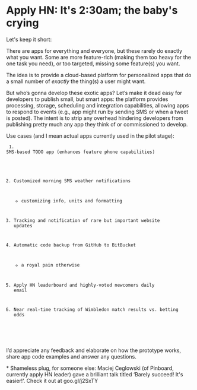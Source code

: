 # Apply HN: It's 2:30am; the baby's crying

Let&#x27;s keep it short:<p>There are apps for everything and everyone, but these rarely do exactly what you want. 
Some are more feature-rich (making them too heavy for the one task you need), or too targeted, missing some feature(s) you want.<p>The idea is to provide a cloud-based platform for personalized apps that do a small number of <i>exactly</i> the thing(s) a user might want.<p>But who’s gonna develop these exotic apps?
Let’s make it dead easy for developers to publish small, but smart apps: the platform provides processing, storage, scheduling and integration capabilities, allowing apps to respond to events (e.g., app might run by sending SMS or when a tweet is posted). 
The intent is to strip any overhead hindering developers from publishing pretty much any app they think of or commissioned to develop.<p>Use cases (and I mean actual apps currently used in the pilot stage):<p><pre><code>   1. SMS-based TODO app (enhances feature phone capabilities)

   2. Customized morning SMS weather notifications 
      * customizing info, units and formatting

   3. Tracking and notification of rare but important website updates

   4. Automatic code backup from GitHub to BitBucket 
      * a royal pain otherwise

   5. Apply HN leaderboard and highly-voted newcomers daily email

   6. Near real-time tracking of Wimbledon match results vs. betting odds
      
</code></pre>
I’d appreciate any feedback and elaborate on how the prototype works, share app code examples and answer any questions.<p>* Shameless plug, for someone else: Maciej Ceglowski (of Pinboard, currently apply HN leader) gave a brilliant talk titled ‘Barely succeed! It&#x27;s easier!’. Check it out at goo.gl&#x2F;j2SxTY
